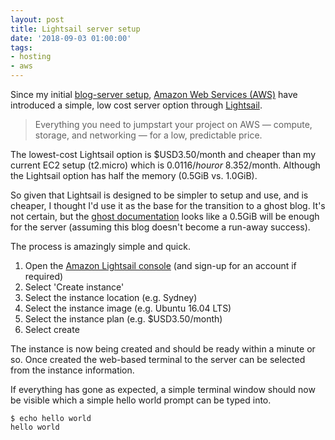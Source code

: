 ```yaml
---
layout: post
title: Lightsail server setup
date: '2018-09-03 01:00:00'
tags:
- hosting
- aws
---
```


Since my initial [blog-server setup](https://libreengineer.com/the-server-basics-aws-ec2/), [Amazon Web Services (AWS)](https://aws.amazon.com/) have introduced a simple, low cost server option through [Lightsail](https://aws.amazon.com/lightsail/).

> Everything you need to jumpstart your project on AWS — compute, storage,
and networking — for a low, predictable price.

The lowest-cost Lightsail option is $USD3.50/month and cheaper than my current EC2 setup (t2.micro) which is $0.0116/hour or ~$8.352/month. Although the Lightsail option has half the memory (0.5GiB vs. 1.0GiB).

So given that Lightsail is designed to be simpler to setup and use, and is cheaper, I thought I'd use it as the base for the transition to a ghost blog. It's not certain, but the [ghost documentation](https://docs.ghost.org/docs/hosting#section-recommended-stack) looks like a 0.5GiB will be enough for the server (assuming this blog doesn't become a run-away success).

The process is amazingly simple and quick.
1. Open the [Amazon Lightsail console](https://lightsail.aws.amazon.com/ls/webapp/home/instances) (and sign-up for an account if required)
2. Select 'Create instance'
3. Select the instance location (e.g. Sydney)
4. Select the instance image (e.g. Ubuntu 16.04 LTS)
5. Select the instance plan (e.g. $USD3.50/month)
6. Select create

The instance is now being created and should be ready within a minute or so.
Once created the web-based terminal to the server can be selected from the instance information.

If everything has gone as expected, a simple terminal window should now be visible which a simple hello world prompt can be typed into.
```
$ echo hello world
hello world
```


